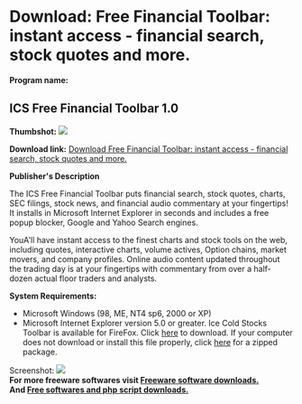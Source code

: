 # Download: Free Financial Toolbar: instant access - financial search, stock quotes and more.

**Program name:**

## ICS Free Financial Toolbar 1.0

  
**Thumbshot:** ![](http://www.freewarefiles.com/screenshot/icsfintbar_md.gif)   
  
**Download link:** [Download Free Financial Toolbar: instant access - financial search, stock quotes and more.](http://freesoftwares.boysofts.com/ICS-Free-Financial-Toolbar_program_41403.html)  
  


**Publisher's Description**  
  


The ICS Free Financial Toolbar puts financial search, stock quotes, charts, SEC filings, stock news, and financial audio commentary at your fingertips! It installs in Microsoft Internet Explorer in seconds and includes a free popup blocker, Google and Yahoo Search engines. 

YouA'll have instant access to the finest charts and stock tools on the web, including quotes, interactive charts, volume actives, Option chains, market movers, and company profiles. Online audio content updated throughout the trading day is at your fingertips with commentary from over a half-dozen actual floor traders and analysts.

**System Requirements:**

  * Microsoft Windows (98, ME, NT4 sp6, 2000 or XP) 
  * Microsoft Internet Explorer version 5.0 or greater. 
Ice Cold Stocks Toolbar is available for FireFox. Click [here](http://icecoldstocks.com/toolbar/icstoolbar.xpi) to download. If your computer does not download or install this file properly, click [here](http://icecoldstocks.com/toolbar/icstoolbar.zip) for a zipped package. 

  
  
Screenshot: ![](http://www.freewarefiles.com/screenshot/icsfintbar.gif)   
**For more freeware softwares visit [Freeware software downloads.](http://freesoftwares.boysofts.com/)**   
**And [Free softwares and php script downloads.](http://www.boysofts.com/)**
